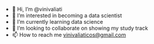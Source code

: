- 👋 Hi, I’m @vinivaliati
- 👀 I’m interested in becoming a data scientist
- 🌱 I’m currently learning data science
- 💞️ I’m looking to collaborate on showing my study track
- 📫 How to reach me vinivaliaticos@gmail.com

<!---
vinivaliati/vinivaliati is a ✨ special ✨ repository because its `README.md` (this file) appears on your GitHub profile.
You can click the Preview link to take a look at your changes.
--->

